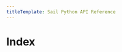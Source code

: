 ```yaml
---
titleTemplate: Sail Python API Reference
---
```


<div v-if="params.children">

# Index

<SphinxIndexPage :links="params.children" />

</div>

<SphinxPage>
<!-- @content -->
</SphinxPage>

<script setup lang="ts">
import { useData } from "vitepress"

import SphinxIndexPage from "@theme/components/SphinxIndexPage.vue"
import SphinxPage from "@theme/components/SphinxPage.vue"

const { params } = useData()
</script>
